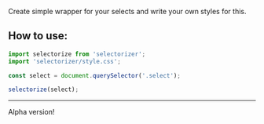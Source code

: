 Create simple wrapper for your selects and write your own styles for this.

## How to use:

```js
import selectorize from 'selectorizer';
import 'selectorizer/style.css';

const select = document.querySelector('.select');

selectorize(select);
```


----------------------------------------------------------

Alpha version!
